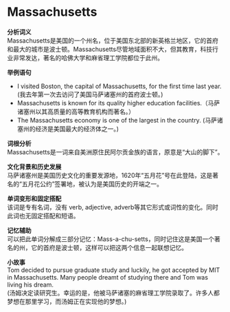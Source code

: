 # Massachusetts

**分析词义**  
Massachusetts是美国的一个州名，位于美国东北部的新英格兰地区，它的首府和最大的城市是波士顿。Massachusetts尽管地域面积不大，但其教育，科技行业非常发达，著名的哈佛大学和麻省理工学院都位于此州。

  

**举例语句**

  

*   I visited Boston, the capital of Massachusetts, for the first time last year. (我去年第一次去访问了美国马萨诸塞州的首府波士顿。)
*   Massachusetts is known for its quality higher education facilities.（马萨诸塞州以其高质量的高等教育机构而著名。）
*   The Massachusetts economy is one of the largest in the country. (马萨诸塞州的经济是美国最大的经济体之一。)

  

**词根分析**  
Massachusetts是一词来自美洲原住民阿尔贡金族的语言，原意是“大山的脚下”。

  

**文化背景和历史发展**  
马萨诸塞州是美国历史文化的重要发源地，1620年“五月花”号在此登陆，这是著名的“五月花公约”签署地，被认为是美国历史的开端之一。

  

**单词变形和固定搭配**  
该词是专有名词，没有 verb, adjective, adverb等其它形式或词性的变化。同时此词也无固定搭配和短语。

  

**记忆辅助**  
可以把此单词分解成三部分记忆：Mass-a-chu-setts，同时记住这是美国一个著名的州，它的首府是波士顿，这样可以把这两个信息一起联想记忆。

  

**小故事**  
Tom decided to pursue graduate study and luckily, he got accepted by MIT in Massachusetts. Many people dreamt of studying there and Tom was living his dream.  
(汤姆决定读研究生。幸运的是，他被马萨诸塞的麻省理工学院录取了。许多人都梦想在那里学习，而汤姆正在实现他的梦想。)

